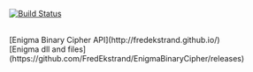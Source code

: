 [![Build Status](https://travis-ci.org/FredEkstrand/EnigmaBinaryCipher.svg?branch=master)](https://travis-ci.org/FredEkstrand/EnigmaBinaryCipher)

<br/>
[Enigma Binary Cipher API](http://fredekstrand.github.io/)
<br/>
[Enigma dll and files](https://github.com/FredEkstrand/EnigmaBinaryCipher/releases)

